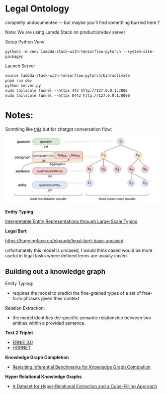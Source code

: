 # Legal Ontology

completly undocumented -- but maybe you'll find something burried here ? 

Note: We are using Lamda Stack on production/dev server

Setup Python Venv
```
python3 -m venv lambda-stack-with-tensorflow-pytorch --system-site-packages
```

Launch Server
```
source lambda-stack-with-tensorflow-pytorch/bin/activate
pnpm run dev
python server.py
sudo tailscale funnel --https 443 http://127.0.0.1:3000
sudo tailscale funnel --https 8443 http://127.0.0.1:8000
```

# Notes:
Somthing like [this](https://arxiv.org/pdf/2004.13821v1.pdf) but for chatgpt conversation flow:

![Multi Hop QA](./MULTI_HOP_QUESTION_ANSWERING.png)

**Entity Typing**

[Interpretable Entity Representations through Large-Scale Typing](https://arxiv.org/pdf/2005.00147.pdf)

**Legal Bert**

https://huggingface.co/nlpaueb/legal-bert-base-uncased

unfortunately this model is uncased, I would think cased would be more useful in legal tasks where defined terms are usually cased.

## Building out a knowledge graph
Entity Typing:
- requires the model to predict the fine-grained types of a set of free-form phrases given their context

Relation Extraction:
- the model identifies the specific semantic relationship between two entities within a provided sentence.

**Text 2 Triplet**
- [ERNIE 3.0](https://arxiv.org/pdf/2107.02137.pdf)
- [HORNET](https://arxiv.org/pdf/2107.02137.pdf)


**Knowledge Graph Completion**
- [Revisiting Inferential Benchmarks for Knowledge Graph Completion](https://export.arxiv.org/pdf/2306.04814v1.pdf)

**Hyper Relational Knowledge Graphs**
- [A Dataset for Hyper-Relational Extraction and a Cube-Filling Approach](https://arxiv.org/pdf/2211.10018.pdf)
